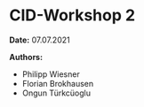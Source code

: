# CID-Workshop 2

**Date:** 07.07.2021

**Authors:**
  * Philipp Wiesner
  * Florian Brokhausen
  * Ongun Türkcüoglu